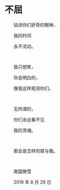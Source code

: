 # 不屈

　　钻进你们好奇的眼神，

　　我的时间

　　永不流动。

<br />

　　我只想笑，

　　你会明白的，

　　像我这样观测你们。

<br />

　　无所谓的，

　　你们永远看不见

　　我的灵魂。

<br />

　　那会是怎样的桀与傲。

<br />

　　南国微雪

　　2019 年 8 月 29 日


